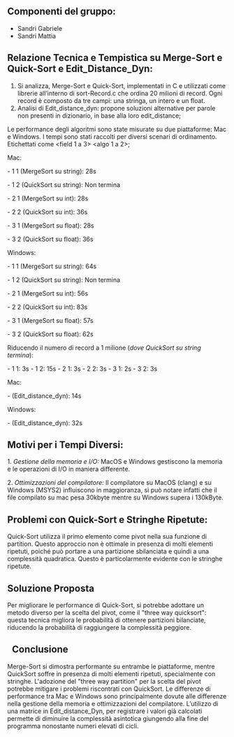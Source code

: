 ﻿
## Componenti del gruppo:
- Sandri Gabriele
- Sandri Mattia

## Relazione Tecnica e Tempistica su Merge-Sort e Quick-Sort e Edit\_Distance\_Dyn:

1. Si analizza, Merge-Sort e Quick-Sort, implementati in C e utilizzati come librerie all’interno di sort-Record.c che ordina 20 milioni di record. Ogni record è composto da tre campi: una stringa, un intero e un float. 
1. Analisi di Edit\_distance\_dyn: propone soluzioni alternative per parole non presenti in dizionario, in base alla loro edit\_distance;

Le performance degli algoritmi sono state misurate su due piattaforme: Mac e Windows. I tempi sono stati raccolti per diversi scenari di ordinamento. Etichettati come <field 1 a 3> <algo 1 a 2>;


Mac:

\- 1 1 (MergeSort su string): 28s

\- 1 2 (QuickSort su string): Non termina

\- 2 1 (MergeSort su int): 28s

\- 2 2 (QuickSort su int): 36s

\- 3 1 (MergeSort su float): 28s

\- 3 2 (QuickSort su float): 36s

Windows:

\- 1 1 (MergeSort su string): 64s

\- 1 2 (QuickSort su string): Non termina

\- 2 1 (MergeSort su int): 56s

\- 2 2 (QuickSort su int): 83s

\- 3 1 (MergeSort su float): 57s

\- 3 2 (QuickSort su float): 62s


Riducendo il numero di record a 1 milione (*dove QuickSort su string termina*):

\- 1 1: 3s  - 1 2: 15s  - 2 1: 3s  - 2 2: 3s  - 3 1: 2s  - 3 2: 3s


Mac:

\- (Edit\_distance\_dyn): 14s

Windows:

\- (Edit\_distance\_dyn): 32s
## Motivi per i Tempi Diversi:
1\. *Gestione della memoria e I/O:* MacOS e Windows gestiscono la memoria e le operazioni di I/O in maniera differente.

2\. *Ottimizzazioni del compilatore:* Il compilatore su MacOS (clang) e su Windows (MSYS2) influiscono in maggioranza, sì può notare infatti che il file compilato su mac pesa 30kbyte mentre su Windows supera i 130kByte.

## Problemi con Quick-Sort e Stringhe Ripetute:
Quick-Sort utilizza il primo elemento come pivot nella sua funzione di partition. Questo approccio non è ottimale in presenza di molti elementi ripetuti, poiché può portare a una partizione sbilanciata e quindi a una complessità quadratica. Questo è particolarmente evidente con le stringhe ripetute.

## Soluzione Proposta
Per migliorare le performance di Quick-Sort, si potrebbe adottare un metodo diverso per la scelta del pivot, come il "three way quicksort": questa tecnica migliora le probabilità di ottenere partizioni bilanciate, riducendo la probabilità di raggiungere la complessità peggiore.

## ` `Conclusione
Merge-Sort si dimostra performante su entrambe le piattaforme, mentre QuickSort soffre in presenza di molti elementi ripetuti, specialmente con stringhe. L'adozione del "three way partition" per la scelta del pivot potrebbe mitigare i problemi riscontrati con QuickSort. Le differenze di performance tra Mac e Windows sono principalmente dovute alle differenze nella gestione della memoria e ottimizzazioni del compilatore. L’utilizzo di una matrice in Edit\_distance\_Dyn, per registrare i valori già calcolati permette di diminuire la complessità asintotica giungendo alla fine del programma nonostante numeri elevati di cicli.
